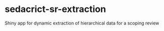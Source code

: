 # sedacrict-sr-extraction
Shiny app for dynamic extraction of hierarchical data for a scoping review

